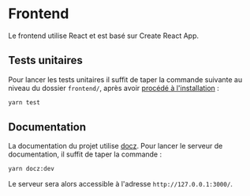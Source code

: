 # Frontend

Le frontend utilise React et est basé sur Create React App.

## Tests unitaires

Pour lancer les tests unitaires il suffit de taper la commande suivante au niveau du dossier `frontend/`, après avoir [procédé à l'installation](../README.md#frontend) :

```bash
yarn test
```

## Documentation

La documentation du projet utilise [docz](https://www.docz.site/).
Pour lancer le serveur de documentation, il suffit de taper la commande :

```bash
yarn docz:dev
```

Le serveur sera alors accessible à l'adresse `http://127.0.0.1:3000/`.
